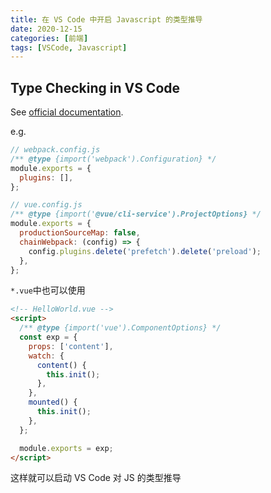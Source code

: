 ```yaml
---
title: 在 VS Code 中开启 Javascript 的类型推导
date: 2020-12-15
categories: [前端]
tags: [VSCode, Javascript]
---
```


## Type Checking in VS Code

See [official documentation](https://www.typescriptlang.org/docs/handbook/jsdoc-supported-types.html).

e.g.

```js
// webpack.config.js
/** @type {import('webpack').Configuration} */
module.exports = {
  plugins: [],
};

// vue.config.js
/** @type {import('@vue/cli-service').ProjectOptions} */
module.exports = {
  productionSourceMap: false,
  chainWebpack: (config) => {
    config.plugins.delete('prefetch').delete('preload');
  },
};
```

`*.vue`中也可以使用

```html
<!-- HelloWorld.vue -->
<script>
  /** @type {import('vue').ComponentOptions} */
  const exp = {
    props: ['content'],
    watch: {
      content() {
        this.init();
      },
    },
    mounted() {
      this.init();
    },
  };

  module.exports = exp;
</script>
```

这样就可以启动 VS Code 对 JS 的类型推导
